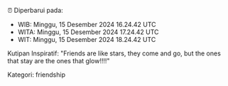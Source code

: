 ⏰ Diperbarui pada:
- WIB: Minggu, 15 Desember 2024 16.24.42 UTC
- WITA: Minggu, 15 Desember 2024 17.24.42 UTC
- WIT: Minggu, 15 Desember 2024 18.24.42 UTC

Kutipan Inspiratif:
"Friends are like stars, they come and go, but the ones that stay are the ones that glow!!!!"


Kategori: friendship


